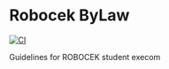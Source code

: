 # Robocek ByLaw
[![CI](https://github.com/robocek/By-Law/actions/workflows/main.yml/badge.svg)](https://github.com/robocek/By-Law/actions/workflows/main.yml)  

Guidelines for ROBOCEK student execom
